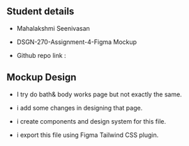 ## Student details

- Mahalakshmi Seenivasan

- DSGN-270-Assignment-4-Figma Mockup

- Github repo link :

## Mockup Design

- I try do bath& body works page but not exactly the same.

- i add some changes in designing that page.

- i create components and design system for this file.

- i export this file using Figma Tailwind CSS plugin.
